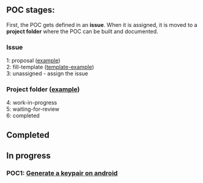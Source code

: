 ## POC stages:
First, the POC gets defined in an **issue**. When it is assigned, it is moved to a **project folder** where the POC can be built and documented.
  
### Issue
1: proposal ([example](https://github.com/teamforus/proofs-of-concept/issues/36))  
2: fill-template ([template-example](https://github.com/teamforus/proofs-of-concept/blob/master/workflow_template.md))  
3: unassigned - assign the issue
### Project folder ([example](https://github.com/teamforus/proofs-of-concept/tree/master/poc0-example))  
4: work-in-progress  
5: waiting-for-review   
6: completed  


## Completed 


## In progress

### POC1: [Generate a keypair on android](https://github.com/teamforus/proofs-of-concept/tree/master/poc1_android_keypair) 